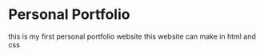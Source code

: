 # Personal Portfolio
this is my first personal portfolio website
this website can make in html and css
